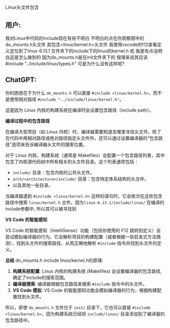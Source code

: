 # 
Linux头文件包含

## 用户:
我对Linux中代码的include现在有些不明白 
不明白的点在你观察图中的do_mounts.h头文件
其包含<linux/kernel.h>头文件 我使用vscode的f12查看定义定位到了linux-6.13.1 文件夹下的include下的linux的kernel.h 呃 我是有点没明白这是怎么做到的
因为do_mounts.h是在init文件夹下的 按理来说其应该#include "../include/linux/types.h" 
可是为什么没有这样呢?

## ChatGPT:
你的困惑在于为什么 `do_mounts.h` 可以直接 `#include <linux/kernel.h>`，而不是使用相对路径 `#include "../include/linux/kernel.h"`。

这是因为 Linux 内核的构建系统在编译时会设置包含路径（include path）。

**编译过程中的包含路径**

在编译大型项目（如 Linux 内核）时，编译器需要知道去哪里寻找头文件。除了在代码中用相对路径或绝对路径指定头文件外，还可以通过设置编译器的“包含路径”选项来告诉编译器头文件的搜索位置。

对于 Linux 内核，构建系统（通常是 Makefiles）会配置一个包含路径列表，其中包含了内核源代码树中所有相关的头文件目录。这个列表通常包括：

*   `include/` 目录：包含内核的公共头文件。
*   `arch/<architecture>/include/` 目录：包含特定体系结构的头文件。
*   以及其他一些目录。

当编译器遇到 `#include <linux/kernel.h>` 这样的语句时，它会依次在这些包含路径中搜索 `linux/kernel.h` 文件。因为`linux-6.13.1/include/linux/` 在编译的include参数中, 所以其可以被寻找到

**VS Code 的智能感知**

VS Code 的智能感知（IntelliSense）功能（包括你使用的 F12 跳转到定义）会尝试模拟编译器的行为。它会解析项目的构建配置（或者根据一些启发式方法猜测），找到头文件的搜索路径，从而正确地解析 `#include` 指令并找到头文件的定义。

**总结**
do_mounts.h include linux/kernel.h的原理:
1.  **构建系统配置**: Linux 内核的构建系统 (Makefiles) 会设置编译器的包含路径, 确定了include的搜索范围。
2.  **编译器搜索**: 编译器根据包含路径来搜索 `#include` 指令中的头文件。
3.  **VS Code 模拟**: VS Code 的智能感知功能会模拟编译器的行为，根据构建配置找到头文件。

所以，即使 `do_mounts.h` 文件位于 `init/` 目录下，它也可以直接 `#include <linux/kernel.h>`，因为构建系统已经将 `include/linux/` 目录添加到了编译器的包含路径中。
